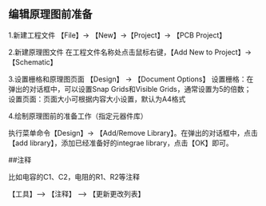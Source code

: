 
## 编辑原理图前准备
1.新建工程文件
【File】-> 【New】->【Project】-> 【PCB Project】

2.新建原理图文件
在工程文件名称处点击鼠标右键，【Add New to Project】-> 【Schematic】

3.设置栅格和原理图页面
【Design】 -> 【Document Options】
设置栅格：在弹出的对话框中，可以设置Snap Grids和Visible Grids，通常设置为5的倍数；
设置页面：页面大小可根据内容大小设置，默认为A4格式

4.绘制原理图前的准备工作（指定元器件库）

执行菜单命令【Design】-> 【Add/Remove Library】。在弹出的对话框中，点击【add library】，添加已经准备好的integrae
 library，点击【OK】即可。





##注释

比如电容的C1、C2，电阻的R1、R2等注释

【工具】--> 【注释】 --> 【更新更改列表】








